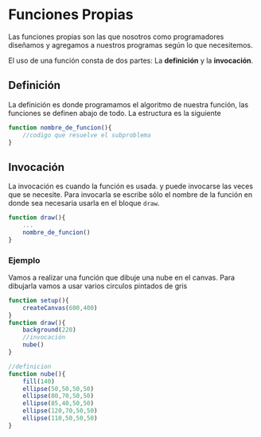 # Funciones Propias

Las funciones propias son las que nosotros como programadores diseñamos y agregamos a nuestros programas según lo que necesitemos.

<!-- TODO: agregar imagen del coso funcion -->
El uso de una función consta de dos partes: La **definición** y la **invocación**.

<!-- TODO: completar -->
## Definición
La definición es donde programamos el algoritmo de nuestra función, las funciones se definen abajo de todo. La estructura es la siguiente
```js
function nombre_de_funcion(){
    //codigo que resuelve el subproblema
}
```

## Invocación
La invocación es cuando la función es usada. y puede invocarse las veces que se necesite. Para invocarla se escribe sólo el nombre de la función en donde sea necesaria usarla en el bloque ```draw```.

```js
function draw(){
    ...
    nombre_de_funcion()
}
```

### Ejemplo
Vamos a realizar una función que dibuje una nube en el canvas. Para dibujarla vamos a usar varios circulos pintados de gris
```js
function setup(){
    createCanvas(600,400)
}
function draw(){
    background(220)
    //invocación
    nube()
}

//definicion
function nube(){
    fill(140)
    ellipse(50,50,50,50)
    ellipse(80,70,50,50)
    ellipse(85,40,50,50)
    ellipse(120,70,50,50)
    ellipse(110,50,50,50)
}
```

<!-- TODO: posible subseccion? -->

